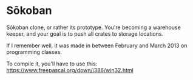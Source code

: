 # Sōkoban

Sōkoban clone, or rather its prototype. You're becoming a warehouse keeper, and your goal is to push all crates to storage locations.

If I remember well, it was made in between February and March 2013 on programming classes.

To compile it, you'll have to use this: https://www.freepascal.org/down/i386/win32.html
